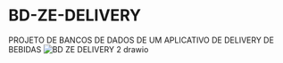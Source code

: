 # BD-ZE-DELIVERY
PROJETO DE BANCOS DE DADOS DE UM APLICATIVO DE DELIVERY DE BEBIDAS
![BD ZE DELIVERY 2 drawio](https://github.com/carlosgoncalves99/BD-ZE-DELIVERY/assets/138076792/705a2133-09c5-46fc-9bc2-a1ac71a875c6)


